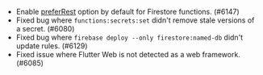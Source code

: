 - Enable [preferRest](https://firebase.google.com/docs/reference/admin/node/firebase-admin.firestore.firestoresettings.md#firestoresettingspreferrest) option by default for Firestore functions. (#6147)
- Fixed bug where `functions:secrets:set` didn't remove stale versions of a secret. (#6080)
- Fixed bug where `firebase deploy --only firestore:named-db` didn't update rules. (#6129)
- Fixed issue where Flutter Web is not detected as a web framework. (#6085)
